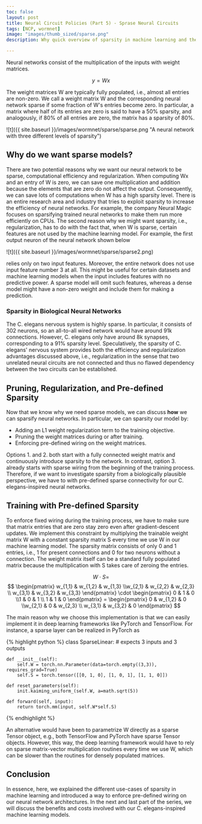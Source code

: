 ```yaml
---
toc: false
layout: post
title: Neural Circuit Policies (Part 5) - Sprase Neural Circuits
tags: [NCP, wormnet]
image: "images/thumb_sized/sparse.png"
description: Why quick overview of sparsity in machine learning and the NCPs

---
```


Neural networks consist of the multiplication of the inputs with weight matrices.

$$ y = Wx $$

The weight matrices W are typically fully populated, i.e., almost all entries are non-zero.
We call a weight matrix W and the corresponding neural network sparse if some fraction of W's entries become zero. In particular, a matrix where half of its entries are zero is said to have a 50% sparsity, and analogously, if 80% of all entries are zero, the matrix has a sparsity of 80%.

![t]({{ site.baseurl }}/images/wormnet/sparse/sparse.png "A neural network with three different levels of sparsity")


## Why do we want sparse models?
There are two potential reasons why we want our neural network to be sparse, computational efficiency and regularization.
When computing Wx and an entry of W is zero, we can save one multiplication and addition because the elements that are zero do not affect the output. Consequently, we can save lots of computations when W has a high sparsity level. There is an entire research area and industry that tries to exploit sparsity to increase the efficiency of neural networks. For example, the company Neural Magic focuses on sparsifying trained neural networks to make them run more efficiently on CPUs. 
The second reason why we might want sparsity, i.e., regularization, has to do with the fact that, when W is sparse, certain features are not used by the machine learning model. 
For example, the first output neuron of the neural network shown below

![t]({{ site.baseurl }}/images/wormnet/sparse/sparse2.png)

relies only on two input features. Moreover, the entire network does not use input feature number 3 at all.
This might be useful for certain datasets and machine learning models when the input includes features with no predictive power. A sparse model will omit such features, whereas a dense model might have a non-zero weight and include them for making a prediction.

### Sparsity in Biological Neural Networks
The C. elegans nervous system is highly sparse. In particular, it consists of 302 neurons, so an all-to-all wired network would have around 91k connections. However, C. elegans only have around 8k synapses, corresponding to a 91% sparsity level.
Speculatively, the sparsity of C. elegans' nervous system provides both the efficiency and regularization advantages discussed above, i.e., regularization in the sense that two unrelated neural circuits are not connected and thus no flawed dependency between the two circuits can be established.

## Pruning, Regularization, and Pre-defined Sparsity
Now that we know why we need sparse models, we can discuss **how** we can sparsify neural networks.
In particular, we can sparsity our model by:

- Adding an L1 weight regularization term to the training objective.
- Pruning the weight matrices during or after training.
- Enforcing pre-defined wiring on the weight matrices.

Options 1. and 2. both start with a fully connected weight matrix and continuously introduce sparsity to the network. In contrast, option 3. already starts with sparse wiring from the beginning of the training process. Therefore, if we want to investigate sparsity from a biologically plausible perspective, we have to with pre-defined sparse connectivity for our C. elegans-inspired neural networks.
 
## Training with Pre-defined Sparsity
To enforce fixed wiring during the training process, we have to make sure that matrix entries that are zero stay zero even after gradient-descent updates.
We implement this constraint by multiplying the trainable weight matrix W with a constant sparsity matrix S every time we use W in our machine learning model. The sparsity matrix consists of only 0 and 1 entries, i.e., 1 for present connections and 0 for two neurons without a connection. The weight matrix itself can be a standard fully populated matrix because the multiplication with S takes care of zeroing the entries.

$$ W \cdot S = $$
$$ \begin{pmatrix} w_{1,1} & w_{1,2} & w_{1,3} \\w_{2,1} & w_{2,2} & w_{2,3} \\ w_{3,1} & w_{3,2} & w_{3,3} \end{pmatrix} \cdot \begin{pmatrix} 0 & 1 & 0 \\1 & 0 & 1 \\ 1 & 1 & 0 \end{pmatrix} = \begin{pmatrix} 0  & w_{1,2} & 0 \\w_{2,1} & 0 & w_{2,3} \\ w_{3,1} & w_{3,2} & 0 \end{pmatrix} $$


The main reason why we choose this implementation is that we can easily implement it in deep learning frameworks like PyTorch and TensorFlow. For instance, a sparse layer can be realized in PyTorch as


{% highlight python %}
class SparseLinear:
    # expects 3 inputs and 3 outputs

    def __init__(self):
        self.W = torch.nn.Parameter(data=torch.empty((3,3)), requires_grad=True)
        self.S = torch.tensor([[0, 1, 0], [1, 0, 1], [1, 1, 0]])

    def reset_parameters(self):
        init.kaiming_uniform_(self.W, a=math.sqrt(5))
        
    def forward(self, input):
        return torch.mm(input, self.W*self.S)

{% endhighlight %}

An alternative would have been to parametrize W directly as a sparse Tensor object, e.g., both TensorFlow and PyTorch have sparse Tensor objects.
However, this way, the deep learning framework would have to rely on sparse matrix-vector multiplication routines every time we use W, which can be slower than the routines for densely populated matrices.

## Conclusion
In essence, here, we explained the different use-cases of sparsity in machine learning and introduced a way to enforce pre-defined wiring on our neural network architectures.
In the next and last part of the series, we will discuss the benefits and costs involved with our C. elegans-inspired machine learning models.
 

